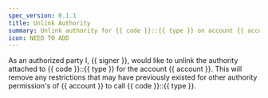 ```yaml
---
spec_version: 0.1.1
title: Unlink Authority
summary: Unlink authority for {{ code }}::{{ type }} on account {{ account }}
icon: NEED TO ADD
---
```


As an authorized party I, {{ signer }}, would like to unlink the authority attached to {{ code }}::{{ type }} for the account {{ account }}.
This will remove any restrictions that may have previously existed for other authority permission's of {{ account }} to call {{ code }}::{{ type }}.